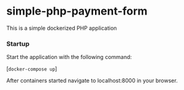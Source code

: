 # simple-php-payment-form
This is a simple dockerized PHP application

### Startup
Start the application with the following command:

[`docker-compose up`]

After containers started navigate to localhost:8000 in your browser.
